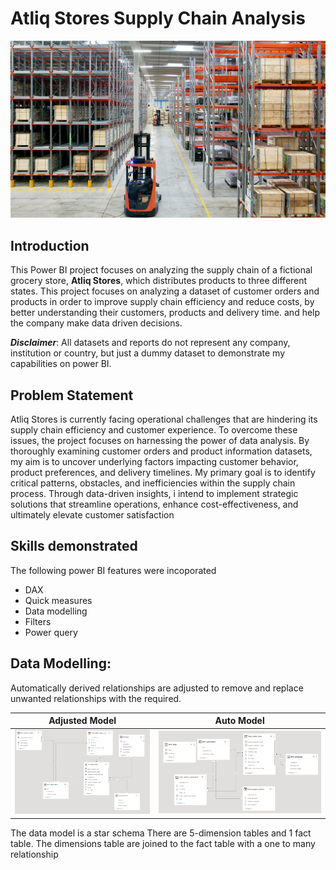 # Atliq Stores Supply Chain Analysis

![](IntroductionPix.jpg)

## Introduction
This Power BI project focuses on analyzing the supply chain of a fictional grocery store, **Atliq Stores**, which distributes products to three different states. This project focuses on analyzing a dataset of customer orders and products in order to improve supply chain efficiency and reduce costs, by better understanding their customers, products and delivery time. and help the company make data driven decisions.

**_Disclaimer_**: All datasets and reports do not represent any company, institution or country, but just a dummy dataset to demonstrate my capabilities on power BI.

## Problem Statement
Atliq Stores is currently facing operational challenges that are hindering its supply chain efficiency and customer experience. To overcome these issues, the project focuses on harnessing the power of data analysis. By thoroughly examining customer orders and product information datasets, my aim is to uncover underlying factors impacting customer behavior, product preferences, and delivery timelines. My primary goal is to identify critical patterns, obstacles, and inefficiencies within the supply chain process. Through data-driven insights, i intend to implement strategic solutions that streamline operations, enhance cost-effectiveness, and ultimately elevate customer satisfaction

## Skills demonstrated
The following power BI features were incoporated
- DAX
- Quick measures
- Data modelling
- Filters
- Power query

## Data Modelling:
Automatically derived relationships are adjusted to remove and replace unwanted relationships with the required.

Adjusted Model     |     Auto Model
:------------:|:-----------:
![](ActualDataModel.png) | ![](DerivedDataModel.png)

The data model is a star schema
There are 5-dimension tables and 1 fact table. The dimensions table are joined to the fact table with a one to many relationship


